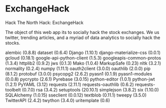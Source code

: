 # ExchangeHack
Hack The North Hack: ExchangeHack

The object of this web app its to socially hack the stock exchanges. We us twitter, trending articles, and a myriad of data analytics to socially hack the stocks.


alembic (0.8.8)
dataset (0.6.4)
Django (1.10.1)
django-materialize-css (0.0.1)
gcloud (0.18.1)
google-api-python-client (1.5.3)
googleapis-common-protos (1.3.4)
httplib2 (0.9.2)
jws (0.1.3)
Mako (1.0.4)
MarkupSafe (0.23)
nltk (3.2.1)
normality (0.2.4)
numpy (1.11.1)
oauth2client (3.0.0)
oauthlib (2.0.0)
pip (8.1.2)
protobuf (3.0.0)
psycopg2 (2.6.2)
pyasn1 (0.1.9)
pyasn1-modules (0.0.8)
pycrypto (2.6.1)
Pyrebase (3.0.15)
python-editor (1.0.1)
python-jwt (1.2.1)
PyYAML (3.12)
requests (2.11.1)
requests-oauthlib (0.6.2)
requests-toolbelt (0.7.0)
rsa (3.4.2)
setuptools (20.10.1)
simplejson (3.8.2)
six (1.10.0)
SQLAlchemy (1.0.15)
sseclient (0.0.12)
textblob (0.11.1)
tweepy (3.5.0)
TwitterAPI (2.4.2)
twython (3.4.0)
uritemplate (0.6)